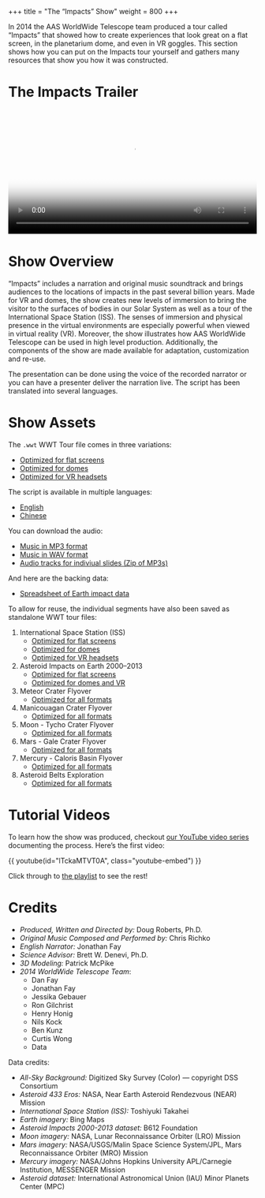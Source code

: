 +++
title = "The “Impacts” Show"
weight = 800
+++

In 2014 the AAS WorldWide Telescope team produced a tour called “Impacts” that
showed how to create experiences that look great on a flat screen, in the
planetarium dome, and even in VR goggles. This section shows how you can put
on the Impacts tour yourself and gathers many resources that show you how it
was constructed.


# The Impacts Trailer

<video controls width="100%" poster="impacts_tour_splash.jpg">
  <source src="//wwtweb.blob.core.windows.net/videos/impacts/Impacts -TRAILER.ogv" type='video/ogg; codecs="theora, vorbis"' />
  <source src="//wwtweb.blob.core.windows.net/videos/impacts/Impacts -TRAILER.webm" type='video/webm' />
  <source src="//wwtweb.blob.core.windows.net/videos/impacts/Impacts -TRAILER.mp4" type='video/mp4' />
  <p>Video is not visible, most likely your browser does not support HTML5 video</p>
</video>


# Show Overview

“Impacts” includes a narration and original music soundtrack and brings
audiences to the locations of impacts in the past several billion years. Made
for VR and domes, the show creates new levels of immersion to bring the
visitor to the surfaces of bodies in our Solar System as well as a tour of the
International Space Station (ISS). The senses of immersion and physical
presence in the virtual environments are especially powerful when viewed in
virtual reality (VR). Moreover, the show illustrates how AAS WorldWide
Telescope can be used in high level production. Additionally, the components
of the show are made available for adaptation, customization and re-use.

The presentation can be done using the voice of the recorded narrator or you
can have a presenter deliver the narration live. The script has been
translated into several languages.


# Show Assets

The `.wwt` WWT Tour file comes in three variations:

- [Optimized for flat screens](https://wwtweb.blob.core.windows.net/planetariums/Impacts%20-%20FLAT%20SCREEN%20v2.1.wtt)
- [Optimized for domes](https://wwtweb.blob.core.windows.net/planetariums/Impacts%20-%20FULL%20DOME%20v2.1.wtt)
- [Optimized for VR headsets](https://wwtweb.blob.core.windows.net/planetariums/Impacts%20-%20VR%20v2.1.wtt)

The script is available in multiple languages:

- [English](https://wwtweb.blob.core.windows.net/planetariums/Impacts-Tour-Script_English.doc)
- [Chinese](https://wwtweb.blob.core.windows.net/planetariums/Impacts-Tour-Script_Chinese.doc)

You can download the audio:

- [Music in MP3 format](https://wwtweb.blob.core.windows.net/planetariums/Impacts%20Music.mp3)
- [Music in WAV format](https://wwtweb.blob.core.windows.net/planetariums/Impacts%20Music.wav)
- [Audio tracks for indiviual slides (Zip of MP3s)](https://wwtweb.blob.core.windows.net/planetariums/Impacts_Tracks_MP3.zip)

And here are the backing data:

- [Spreadsheet of Earth impact data](https://wwtweb.blob.core.windows.net/planetariums/Earth%20Impacts%20-%202000-2013%20-%20All%20-%20v3.0.xlsx)

To allow for reuse, the individual segments have also been saved as standalone
WWT tour files:

1. International Space Station (ISS)
   - [Optimized for flat screens](https://wwtweb.blob.core.windows.net/planetariums/Impacts%20Slides/ISS%20Exploration%20-%20Flat%20Screen.wtt)
   - [Optimized for domes](https://wwtweb.blob.core.windows.net/planetariums/Impacts%20Slides/ISS%20Exploration%20-%20Full%20Dome.wtt)
   - [Optimized for VR headsets](https://wwtweb.blob.core.windows.net/planetariums/Impacts%20Slides/ISS%20Exploration%20-%20VR.wtt)
2. Asteroid Impacts on Earth 2000–2013
   - [Optimized for flat screens](https://wwtweb.blob.core.windows.net/planetariums/Impacts%20Slides/Asteroid%20Impacts%20on%20Earth%202000-2013%20-%20Flat%20Screen.wtt)
   - [Optimized for domes and VR](https://wwtweb.blob.core.windows.net/planetariums/Impacts%20Slides/Asteroid%20Impacts%20on%20Earth%202000-2013%20-%20VR%20and%20Fulldome.wtt)
3. Meteor Crater Flyover
   - [Optimized for all formats](https://wwtweb.blob.core.windows.net/planetariums/Impacts%20Slides/Meteor%20Crater%20Flyover.wtt)
4. Manicouagan Crater Flyover
   - [Optimized for all formats](https://wwtweb.blob.core.windows.net/planetariums/Impacts%20Slides/Manicouagan%20Crater%20Flyover.wtt)
5. Moon - Tycho Crater Flyover
   - [Optimized for all formats](https://wwtweb.blob.core.windows.net/planetariums/Impacts%20Slides/Moon%20-%20Tycho%20Crater%20Flyover.wtt)
6. Mars - Gale Crater Flyover
   - [Optimized for all formats](https://wwtweb.blob.core.windows.net/planetariums/Impacts%20Slides/Mars%20-%20Gale%20Crater%20Flyover.wtt)
7. Mercury - Caloris Basin Flyover
   - [Optimized for all formats](https://wwtweb.blob.core.windows.net/planetariums/Impacts%20Slides/Mercury%20-%20Caloris%20Basin%20Flyover.wtt)
8. Asteroid Belts Exploration
   - [Optimized for all formats](https://wwtweb.blob.core.windows.net/planetariums/Impacts%20Slides/Asteroid%20Belts%20Exploration.wtt)


# Tutorial Videos

To learn how the show was produced, checkout
[our YouTube video series][playlist]
documenting the process. Here’s the first video:

{{ youtube(id="lTckaMTVT0A", class="youtube-embed") }}

Click through to [the playlist][playlist] to see the rest!

[playlist]: https://www.youtube.com/playlist?list=PLozhKWk-h8YC6UXUzQ29o7yspTEtPewOV


# Credits

- *Produced, Written and Directed by:* Doug Roberts, Ph.D.
- *Original Music Composed and Performed by:* Chris Richko
- *English Narrator:* Jonathan Fay
- *Science Advisor:* Brett W. Denevi, Ph.D.
- *3D Modeling:* Patrick McPike
- *2014 WorldWide Telescope Team*:
  - Dan Fay
  - Jonathan Fay
  - Jessika Gebauer
  - Ron Gilchrist
  - Henry Honig
  - Nils Kock
  - Ben Kunz
  - Curtis Wong
  - Data

Data credits:

- *All-Sky Background:* Digitized Sky Survey (Color) — copyright DSS Consortium
- *Asteroid 433 Eros:* NASA, Near Earth Asteroid Rendezvous (NEAR) Mission
- *International Space Station (ISS):* Toshiyuki Takahei
- *Earth imagery:* Bing Maps
- *Asteroid Impacts 2000-2013 dataset:* B612 Foundation
- *Moon imagery:* NASA, Lunar Reconnaissance Orbiter (LRO) Mission
- *Mars imagery:* NASA/USGS/Malin Space Science System/JPL, Mars Reconnaissance Orbiter (MRO) Mission
- *Mercury imagery:* NASA/Johns Hopkins University APL/Carnegie Institution, MESSENGER Mission
- *Asteroid dataset:* International Astronomical Union (IAU) Minor Planets Center (MPC)
